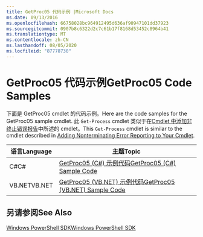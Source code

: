 ```yaml
---
title: GetProc05 代码示例 |Microsoft Docs
ms.date: 09/13/2016
ms.openlocfilehash: 66758028bc964912495d636af90947101dd37923
ms.sourcegitcommit: 0907b8c6322d2c7c61b17f8168d53452c8964b41
ms.translationtype: MT
ms.contentlocale: zh-CN
ms.lasthandoff: 08/05/2020
ms.locfileid: "87778730"
---
```

# <a name="getproc05-code-samples"></a><span data-ttu-id="980be-102">GetProc05 代码示例</span><span class="sxs-lookup"><span data-stu-id="980be-102">GetProc05 Code Samples</span></span>

<span data-ttu-id="980be-103">下面是 GetProc05 cmdlet 的代码示例。</span><span class="sxs-lookup"><span data-stu-id="980be-103">Here are the code samples for the GetProc05 sample cmdlet.</span></span> <span data-ttu-id="980be-104">此 `Get-Process` cmdlet 类似于在[Cmdlet 中添加非终止错误报告](../cmdlet/adding-non-terminating-error-reporting-to-your-cmdlet.md)中所述的 cmdlet。</span><span class="sxs-lookup"><span data-stu-id="980be-104">This `Get-Process` cmdlet is similar to the cmdlet described in [Adding Nonterminating Error Reporting to Your Cmdlet](../cmdlet/adding-non-terminating-error-reporting-to-your-cmdlet.md).</span></span>

|<span data-ttu-id="980be-105">语言</span><span class="sxs-lookup"><span data-stu-id="980be-105">Language</span></span>|<span data-ttu-id="980be-106">主题</span><span class="sxs-lookup"><span data-stu-id="980be-106">Topic</span></span>|
|--------------|-----------|
|<span data-ttu-id="980be-107">C#</span><span class="sxs-lookup"><span data-stu-id="980be-107">C#</span></span>|[<span data-ttu-id="980be-108">GetProc05 (C#) 示例代码</span><span class="sxs-lookup"><span data-stu-id="980be-108">GetProc05 (C#) Sample Code</span></span>](./getproc05-csharp-sample-code.md)|
|<span data-ttu-id="980be-109">VB.NET</span><span class="sxs-lookup"><span data-stu-id="980be-109">VB.NET</span></span>|[<span data-ttu-id="980be-110">GetProc05 (VB.NET) 示例代码</span><span class="sxs-lookup"><span data-stu-id="980be-110">GetProc05 (VB.NET) Sample Code</span></span>](./getproc05-vb-net-sample-code.md)|

## <a name="see-also"></a><span data-ttu-id="980be-111">另请参阅</span><span class="sxs-lookup"><span data-stu-id="980be-111">See Also</span></span>

[<span data-ttu-id="980be-112">Windows PowerShell SDK</span><span class="sxs-lookup"><span data-stu-id="980be-112">Windows PowerShell SDK</span></span>](../windows-powershell-reference.md)
